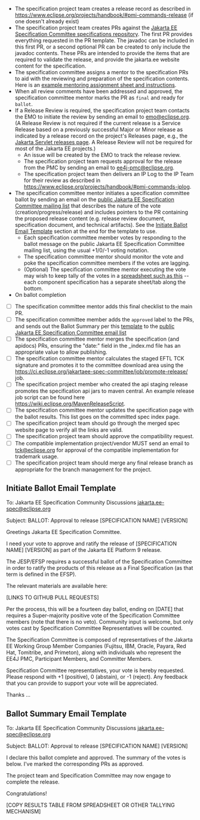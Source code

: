 * The specification project team creates a release record as described in https://www.eclipse.org/projects/handbook/#pmi-commands-release (if one doesn't already exist)
* The specification project team creates PRs against the [Jakarta EE Specification Committee specifications repository](https://github.com/jakartaee/specifications). The first
PR provides everything requested in the PR template. The javadoc can be included in this first PR, or a second optional PR can be created to only include the javadoc contents.
These PRs are intended to provide the items that are required to validate the release, and provide the jakarta.ee website
content for the specification.
* The specification committee assigns a mentor to the specification PRs to aid with the reviewing and preparation of the specification contents.  Here is an [example mentoring assignment sheet and instructions](https://docs.google.com/document/d/1KaSQBfiyJc2whfQdeuQ1Y7mXnnUnnCuiE-nAqUq5Foo/edit).
* When all review comments have been addressed and approved, the specification committee mentor marks the PR as `final` and ready for `ballot`.
* If a Release Review is required, the specification project team contacts the EMO to initiate the review by sending an email to emo@eclipse.org.
(A Release Review is not required if the current release is a Service Release based on a previously successful Major or Minor
release as indicated by a release record on the project's Releases page, e.g., the [Jakarta Servlet releases page](https://projects.eclipse.org/projects/ee4j.servlet/reviews). A Release Review will not be required for most of the Jakarta EE projects.)
  * An issue will be created by the EMO to track the release review.
  * The specification project team requests approval for the release from the PMC by sending an email to ee4j-pmc@eclipse.org.
  * The specification project team then delivers an IP Log to the IP Team for their review as described in https://www.eclipse.org/projects/handbook/#pmi-commands-iplog.
* The specification committee mentor initiates a specification committee ballot by sending an email on the [public Jakarta EE Specification Committee mailing list](jakarta.ee-spec@eclipse.org) that describes the nature of the vote (creation/progress/release) and includes
pointers to the PR containing the proposed release content (e.g. release review document, specification document, and technical artifacts). See
the [Initiate Ballot Email Template](#initiate-ballot-email-template) section at the end for the template to use.
  * Each specification committee member votes by responding to the ballot message on the public Jakarta EE Specification Committee mailing list, using the usual +1/0/-1 voting notation.
  * The specification committee mentor should monitor the vote and poke the specification committee members if the votes are lagging.
  * (Optional) The specification committee mentor executing the vote may wish to keep tally of the votes in a [spreadsheet such as this](https://docs.google.com/spreadsheets/d/17kIjFbBOuGOv-rQvA3U_MUsNfXAyd8uzPn6h4752tok/edit) -- each component specification has a separate sheet/tab along the bottom.
* On ballot completion
 - [ ] The specification committee mentor adds this final checklist to the main PR.
 - [ ] The specification committee member adds the `approved` label to the PRs, and sends out the Ballot Summary per this [template](#ballot-summary-email-template) to the [public Jakarta EE Specification Committee email list](jakarta.ee-spec@eclipse.org)
  - [ ] The specification committee mentor merges the specification (and apidocs) PRs, ensuring the "date:" field in the _index.md file has an appropriate value to allow publishing.
 - [ ] The specification committee mentor calculates the staged EFTL TCK signature and promotes it to the committee download area
  using the https://ci.eclipse.org/jakartaee-spec-committee/job/promote-release/ job.
 - [ ] The specification project member who created the api staging release promotes the specification api jars to maven central. An example release job script can be found here https://wiki.eclipse.org/MavenReleaseScript.
 - [ ] The specification committee mentor updates the specification page with the ballot results.
This list goes on the committed spec index page.
 - [ ] The specification project team should go through the merged spec website page to verify all the links are valid.
 - [ ] The specification project team should approve the compatibility request.
 - [ ] The compatible implementation project/vendor MUST send an email to tck@eclipse.org for approval of the compatible implementation for trademark usage.
 - [ ] The specification project team should merge any final release branch as appropriate for the branch management for the project.

## Initiate Ballot Email Template

To: Jakarta EE Specification Community Discussions <jakarta.ee-spec@eclipse.org>
 
Subject: BALLOT: Approval to release [SPECIFICATION NAME] [VERSION] 
 
Greetings Jakarta EE Specification Committee.
 
I need your vote to approve and ratify the release of [SPECIFICATION NAME] [VERSION] as part of the Jakarta EE Platform 9 release. 
 
The JESP/EFSP requires a successful ballot of the Specification Committee in order to ratify the products of this release as a Final Specification (as that term is defined in the EFSP). 
 
The relevant materials are available here:
 
[LINKS TO GITHUB PULL REQUESTS]
 
Per the process, this will be a fourteen day ballot, ending on [DATE] that requires a Super-majority positive vote of the Specification Committee members (note that there is no veto). Community input is welcome, but only votes cast by Specification Committee Representatives will be counted.
 
The Specification Committee is composed of representatives of the Jakarta EE Working Group Member Companies (Fujitsu, IBM, Oracle, Payara, Red Hat, Tomitribe, and Primeton), along with individuals who represent the EE4J PMC, Participant Members, and Committer Members.
 
Specification Committee representatives, your vote is hereby requested. Please respond with +1 (positive), 0 (abstain), or -1 (reject).  Any feedback that you can provide to support your vote will be appreciated.

Thanks … 

## Ballot Summary Email Template

To: Jakarta EE Specification Community Discussions <jakarta.ee-spec@eclipse.org>

Subject: BALLOT: Approval to release [SPECIFICATION NAME] [VERSION] 

I declare this ballot complete and approved. The summary of the votes is below. I've marked the corresponding PRs as approved.

The project team and Specification Committee may now engage to complete the release.

Congratulations!

[COPY RESULTS TABLE FROM SPREADSHEET OR OTHER TALLYING MECHANISM]
